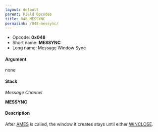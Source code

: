 ```yaml
---
layout: default
parent: Field Opcodes
title: 048_MESSYNC
permalink: /048-messync/
---
```


-   Opcode: **0x048**
-   Short name: **MESSYNC**
-   Long name: Message Window Sync

#### Argument

none

#### Stack

  
*Message Channel*

**MESSYNC**

#### Description

After [AMES](FF8/Field/Script/Opcodes/065_AMES "wikilink") is called, the window it creates stays until either [WINCLOSE](04C_WINCLOSE).
